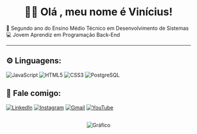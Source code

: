 <h1 text align="center">👋🏿 Olá , meu nome é Vinícius! </h1>

🧠 Segundo ano do Ensino Médio Técnico em Desenvolvimento de Sistemas<br>
💻 Jovem Aprendiz em Programação Back-End<br>
<hr>

## ⚙ Linguagens:
![JavaScript](https://img.shields.io/badge/javascript-%23323330.svg?style=for-the-badge&logo=javascript&logoColor=%23F7DF1E)
![HTML5](https://img.shields.io/badge/html5-%23E34F26.svg?style=for-the-badge&logo=html5&logoColor=white)
![CSS3](https://img.shields.io/badge/css3-%231572B6.svg?style=for-the-badge&logo=css3&logoColor=white)
![PostgreSQL](https://img.shields.io/badge/PostgreSQL-316192?style=for-the-badge&logo=postgresql&logoColor=white)

## 💬 Fale comigo:

[![LinkedIn](https://img.shields.io/badge/LinkedIn-0077B5?style=for-the-badge&logo=linkedin&logoColor=white)](https://www.linkedin.com/in/vin%C3%ADcius-soares-fran%C3%A7a-497862256/)
[![Instagram](https://img.shields.io/badge/Instagram-E4405F?style=for-the-badge&logo=instagram&logoColor=white)](https://www.instagram.com/sf.vini/)
[![Gmail](https://img.shields.io/badge/Gmail-D14836?style=for-the-badge&logo=gmail&logoColor=white)](mailto:viniciusicmsc@gmail.com)
[![YouTube](https://img.shields.io/badge/YouTube-FF0000?style=for-the-badge&logo=youtube&logoColor=white)](https://www.youtube.com/@ApenasoVini)

<br>
<div align="center">
  <img alt="Gráfico" src="https://github-profile-summary-cards.vercel.app/api/cards/profile-details?username=ApenasoVini&theme=nord_dark"/>
</div>
<br>
